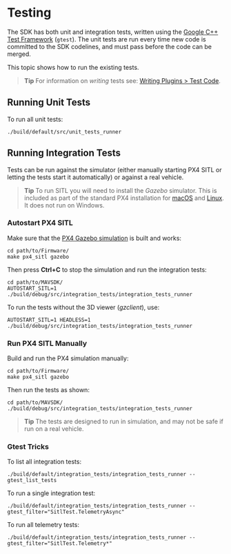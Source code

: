 # Testing

The SDK has both unit and integration tests, written using the [Google C++ Test Framework](https://github.com/google/googletest/blob/master/googletest/docs/Primer.md) (`gtest`).
The unit tests are run every time new code is committed to the SDK codelines, and must pass before the code can be merged.

This topic shows how to run the existing tests.

> **Tip** For information on _writing_ tests see: [Writing Plugins &gt; Test Code](../contributing/plugins.md#testing).

## Running Unit Tests

To run all unit tests:

```
./build/default/src/unit_tests_runner
```

## Running Integration Tests

Tests can be run against the simulator (either manually starting PX4 SITL or letting the tests start it automatically) or against a real vehicle.

> **Tip** To run SITL you will need to install the _Gazebo_ simulator.
> This is included as part of the standard PX4 installation for [macOS](https://dev.px4.io/en/setup/dev_env_mac.html)
> and [Linux](https://dev.px4.io/en/setup/dev_env_linux.html#development-toolchain). It does not run on Windows.

### Autostart PX4 SITL

Make sure that the [PX4 Gazebo simulation](https://dev.px4.io/en/simulation/gazebo.html) is built and works:

```
cd path/to/Firmware/
make px4_sitl gazebo
```

Then press **Ctrl+C** to stop the simulation and run the integration tests:

```
cd path/to/MAVSDK/
AUTOSTART_SITL=1 ./build/debug/src/integration_tests/integration_tests_runner
```

To run the tests without the 3D viewer (_gzclient_), use:

```
AUTOSTART_SITL=1 HEADLESS=1 ./build/debug/src/integration_tests/integration_tests_runner
```

### Run PX4 SITL Manually

Build and run the PX4 simulation manually:

```
cd path/to/Firmware/
make px4_sitl gazebo
```

Then run the tests as shown:

```
cd path/to/MAVSDK/
./build/debug/src/integration_tests/integration_tests_runner
```

> **Tip** The tests are designed to run in simulation, and may not be safe if run on a real vehicle.

### Gtest Tricks

To list all integration tests:

```
./build/default/integration_tests/integration_tests_runner --gtest_list_tests
```

To run a single integration test:

```
./build/default/integration_tests/integration_tests_runner --gtest_filter="SitlTest.TelemetryAsync"
```

To run all telemetry tests:

```
./build/default/integration_tests/integration_tests_runner --gtest_filter="SitlTest.Telemetry*"
```

